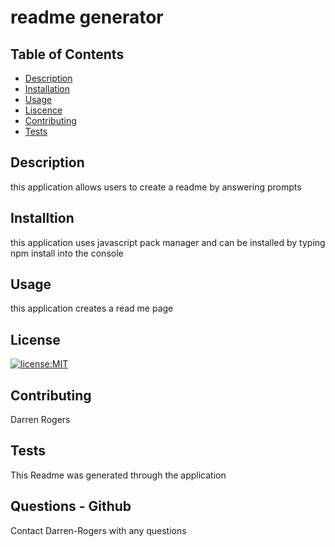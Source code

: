 
# readme generator
## Table of Contents 
* [Description](#Description)
* [Installation](#Installation)
* [Usage](#Usage)
* [Liscence](#Liscence)
* [Contributing](#Contributing)
* [Tests](#Tests)

## Description

this application allows users to create a readme by answering prompts

## Installtion

this application uses javascript pack manager and can be installed by typing npm install into the console

## Usage

this application creates a read me page

## License

[![license:MIT](https://img.shields.io/badge/license-mit-green.svg)](https://opensource.org/licenses/MIT)

## Contributing

Darren Rogers

## Tests

This Readme was generated through the application

## Questions - Github
Contact Darren-Rogers with any questions
      